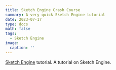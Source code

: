 ```yaml
---
title: Sketch Engine Crash Course
summary: A very quick Sketch Engine tutorial
date: 2023-07-17
type: docs
math: false
tags:
  - Sketch Engine
image:
  caption: ''
---
```


[Sketch Engine](https://www.sketchengine.eu/) tutorial. A tutorial on Sketch Engine.
